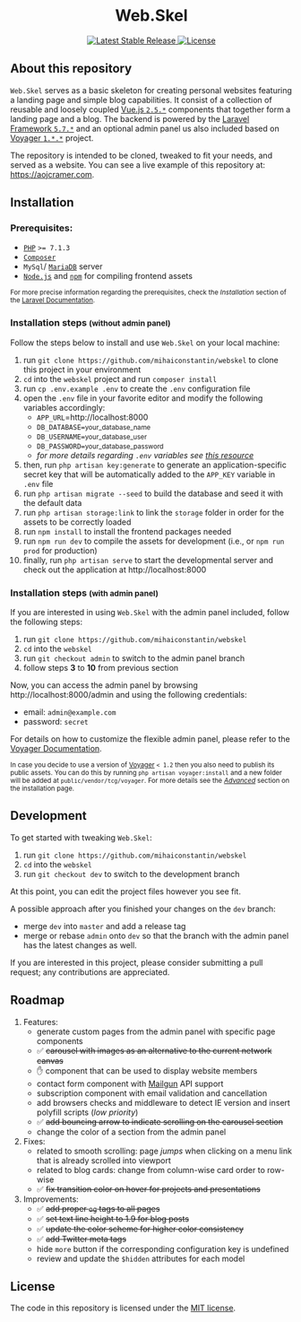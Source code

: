 <h1 align="center">Web.Skel</h1>

<p align="center">
    <a href="https://github.com/mihaiconstantin/webskel/releases/latest">
        <img src="https://img.shields.io/badge/stable-v0.1.*-blue.svg?style=flat-square" alt="Latest Stable Release">
    </a>	
    <a href="https://opensource.org/licenses/MIT">
        <img src="https://img.shields.io/badge/license-MIT-yellow.svg?style=flat-square" alt="License">
    </a>
</p>

## About this repository

`Web.Skel` serves as a basic skeleton for creating personal websites featuring a landing page and simple blog capabilities. It consist of a collection of reusable and loosely coupled [Vue.js `2.5.*`](https://github.com/vuejs/vue) components that together form a landing page and a blog. The backend is powered by the [Laravel Framework `5.7.*`](https://laravel.com/docs/5.7) and an optional admin panel us also included based on [Voyager `1.*.*`](https://github.com/the-control-group/voyager) project.

The repository is intended to be cloned, tweaked to fit your needs, and served as a website. You can see a live example of this repository at: https://aojcramer.com.

## Installation

### Prerequisites:

- [`PHP`](http://php.net/downloads.php) `>= 7.1.3`
- [`Composer`](https://getcomposer.org/doc/00-intro.md)
- `MySql`/ [`MariaDB`](https://downloads.mariadb.org) server
- [`Node.js`](https://nodejs.org) and [`npm`](https://www.npmjs.com) for compiling frontend assets

<small>For more precise information regarding the prerequisites, check the *Installation* section of the [Laravel Documentation](https://laravel.com/docs/5.7).</small>

### Installation steps <small>(without admin panel)</small>

Follow the steps below to install and use `Web.Skel` on your local machine:

1. run `git clone https://github.com/mihaiconstantin/webskel` to clone this project in your environment
2. `cd` into the `webskel` project and run `composer install`
3. run `cp .env.example .env` to create the `.env` configuration file
4. open the `.env` file in your favorite editor and modify the following variables accordingly:
    - `APP_URL`=http://localhost:8000
    - `DB_DATABASE=`<small>your_database_name</small>
    - `DB_USERNAME=`<small>your_database_user</small>
    - `DB_PASSWORD=`<small>your_database_password</small>
    - *for more details regarding `.env` variables see [this resource](https://laravel.com/docs/5.5/configuration#environment-configuration)*
5. then, run `php artisan key:generate` to generate an application-specific secret key that will be automatically added to the `APP_KEY` variable in `.env` file
6. run `php artisan migrate --seed` to build the database and seed it with the default data
7. run `php artisan storage:link` to link the `storage` folder in order for the assets to be correctly loaded
8. run `npm install` to install the frontend packages needed
9. run `npm run dev` to compile the assets for development (i.e., or `npm run prod` for production)
10. finally, run `php artisan serve` to start the developmental server and check out the application at http://localhost:8000

### Installation steps <small>(with admin panel)</small>

If you are interested in using `Web.Skel` with the admin panel included, follow the following steps:

1. run `git clone https://github.com/mihaiconstantin/webskel`
2. `cd` into the `webskel`
3. run `git checkout admin` to switch to the admin panel branch
4. follow steps **3** to **10** from previous section

Now, you can access the admin panel by browsing http://localhost:8000/admin and using the following credentials:

- email: `admin@example.com`
- password: `secret`

For details on how to customize the flexible admin panel, please refer to the [Voyager Documentation](https://docs.laravelvoyager.com).

<small>In case you decide to use a version of [Voyager](https://github.com/the-control-group/voyager) `< 1.2` then you also need to publish its public assets. You can do this by running `php artisan voyager:install` and a new folder will be added at `public/vendor/tcg/voyager`. For more details see the [*Advanced*](https://docs.laravelvoyager.com/v/1.1/getting-started/installation#advanced) section on the installation page.</small>

## Development

To get started with tweaking `Web.Skel`:

1. run `git clone https://github.com/mihaiconstantin/webskel`
2. `cd` into the `webskel`
3. run `git checkout dev` to switch to the development branch

At this point, you can edit the project files however you see fit.

A possible approach after you finished your changes on the `dev` branch: 

- merge `dev` into `master` and add a release tag
- merge or rebase `admin` onto `dev` so that the branch with the admin panel has the latest changes as well.

If you are interested in this project, please consider submitting a pull request; any contributions are appreciated.

## Roadmap

1. Features: 
    - generate custom pages from the admin panel with specific page components
    - &#x2705; ~~carousel with images as an alternative to the current network canvas~~
    - &#x270B; component that can be used to display website members
    - contact form component with [Mailgun](https://www.mailgun.com/) API support
    - subscription component with email validation and cancellation
    - add browsers checks and middleware to detect IE version and insert polyfill scripts (*low priority*)
    - &#x2705; ~~add bouncing arrow to indicate scrolling on the carousel section~~
    - change the color of a section from the admin panel
2. Fixes:
    - related to smooth scrolling: page *jumps* when clicking on a menu link that is already scrolled into viewport
    - related to blog cards: change from column-wise card order to row-wise
    - &#x2705; ~~fix transition color on hover for projects and presentations~~
3. Improvements:
    - &#x2705; ~~add proper `og` tags to all pages~~
    - &#x2705; ~~set text line height to 1.9 for blog posts~~
    - &#x2705; ~~update the color scheme for higher color consistency~~
    - &#x2705; ~~add Twitter meta tags~~
    - hide `more` button if the corresponding configuration key is undefined
    - review and update the `$hidden` attributes for each model

## License

The code in this repository is licensed under the [MIT license](https://opensource.org/licenses/MIT).
